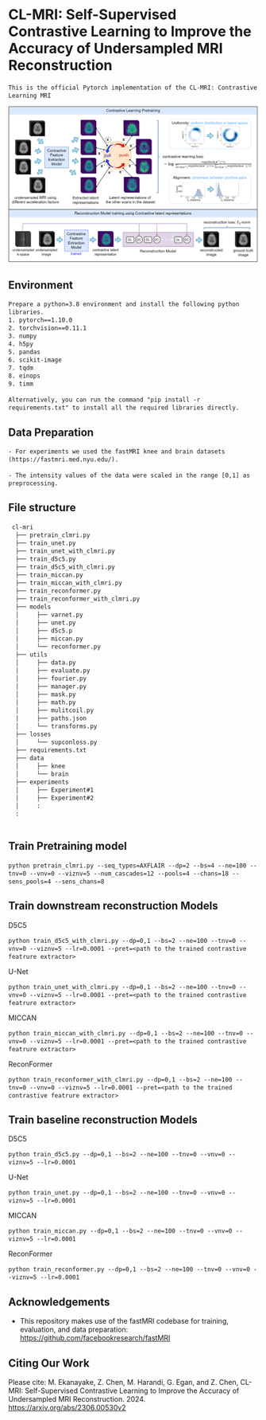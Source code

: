 # CL-MRI: Self-Supervised Contrastive Learning to Improve the Accuracy of Undersampled MRI Reconstruction

```
This is the official Pytorch implementation of the CL-MRI: Contrastive Learning MRI

```
![](imgs/model.png?raw=true)

## Environment
```
Prepare a python=3.8 environment and install the following python libraries.
1. pytorch==1.10.0
2. torchvision==0.11.1
3. numpy
4. h5py
5. pandas
6. scikit-image
7. tqdm
8. einops
9. timm

Alternatively, you can run the command "pip install -r requirements.txt" to install all the required libraries directly.
```

## Data Preparation
```
- For experiments we used the fastMRI knee and brain datasets (https://fastmri.med.nyu.edu/).

- The intensity values of the data were scaled in the range [0,1] as preprocessing.
```


## File structure

```
 cl-mri
  ├── pretrain_clmri.py
  ├── train_unet.py
  ├── train_unet_with_clmri.py
  ├── train_d5c5.py
  ├── train_d5c5_with_clmri.py
  ├── train_miccan.py
  ├── train_miccan_with_clmri.py
  ├── train_reconformer.py
  ├── train_reconformer_with_clmri.py
  ├── models
  │     ├── varnet.py
  │     ├── unet.py
  │     ├── d5c5.p
  │     ├── miccan.py
  │     └── reconformer.py
  ├── utils
  │     ├── data.py
  │     ├── evaluate.py
  │     ├── fourier.py
  │     ├── manager.py
  │     ├── mask.py
  │     ├── math.py
  │     ├── mulitcoil.py
  |     ├── paths.json
  │     └── transforms.py
  ├── losses
  │     └── supconloss.py
  ├── requirements.txt
  ├── data
  │     ├── knee
  │     └── brain
  ├── experiments
  │     ├── Experiment#1
  │     ├── Experiment#2
  │     :
  :     
    
```


## Train Pretraining model

```
python pretrain_clmri.py --seq_types=AXFLAIR --dp=2 --bs=4 --ne=100 --tnv=0 --vnv=0 --viznv=5 --num_cascades=12 --pools=4 --chans=18 --sens_pools=4 --sens_chans=8
```

## Train downstream reconstruction Models

D5C5
```
python train_d5c5_with_clmri.py --dp=0,1 --bs=2 --ne=100 --tnv=0 --vnv=0 --viznv=5 --lr=0.0001 --pret=<path to the trained contrastive featrure extractor>
```
U-Net
```
python train_unet_with_clmri.py --dp=0,1 --bs=2 --ne=100 --tnv=0 --vnv=0 --viznv=5 --lr=0.0001 --pret=<path to the trained contrastive featrure extractor>
```
MICCAN
```
python train_miccan_with_clmri.py --dp=0,1 --bs=2 --ne=100 --tnv=0 --vnv=0 --viznv=5 --lr=0.0001 --pret=<path to the trained contrastive featrure extractor>
```
ReconFormer
```
python train_reconformer_with_clmri.py --dp=0,1 --bs=2 --ne=100 --tnv=0 --vnv=0 --viznv=5 --lr=0.0001 --pret=<path to the trained contrastive featrure extractor>
```

## Train baseline reconstruction Models

D5C5
```
python train_d5c5.py --dp=0,1 --bs=2 --ne=100 --tnv=0 --vnv=0 --viznv=5 --lr=0.0001
```
U-Net
```
python train_unet.py --dp=0,1 --bs=2 --ne=100 --tnv=0 --vnv=0 --viznv=5 --lr=0.0001
```
MICCAN
```
python train_miccan.py --dp=0,1 --bs=2 --ne=100 --tnv=0 --vnv=0 --viznv=5 --lr=0.0001
```
ReconFormer
```
python train_reconformer.py --dp=0,1 --bs=2 --ne=100 --tnv=0 --vnv=0 --viznv=5 --lr=0.0001
```

## Acknowledgements
- This repository makes use of the fastMRI codebase for training, evaluation, and data preparation: https://github.com/facebookresearch/fastMRI


## Citing Our Work
Please cite: M. Ekanayake, Z. Chen, M. Harandi, G. Egan, and Z. Chen, CL-MRI: Self-Supervised Contrastive Learning to Improve the Accuracy of Undersampled MRI Reconstruction. 2024. https://arxiv.org/abs/2306.00530v2
